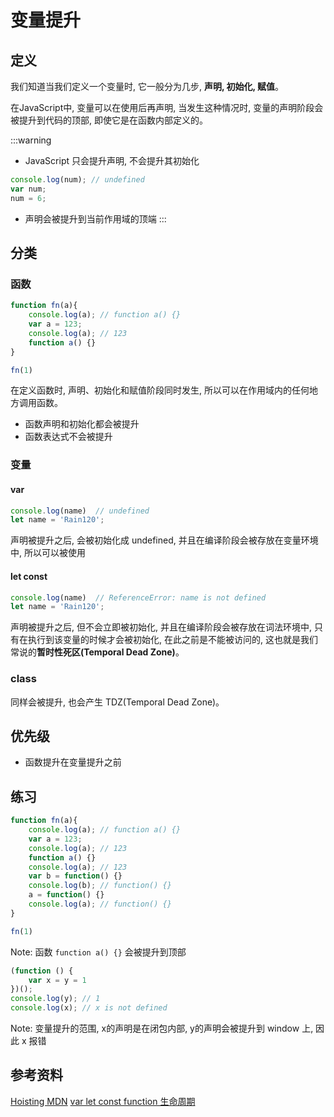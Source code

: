 # 变量提升

## 定义

我们知道当我们定义一个变量时, 它一般分为几步, **声明, 初始化, 赋值**。

在JavaScript中, 变量可以在使用后再声明, 当发生这种情况时, 变量的声明阶段会被提升到代码的顶部, 即使它是在函数内部定义的。

:::warning
- JavaScript 只会提升声明, 不会提升其初始化
```js
console.log(num); // undefined
var num;
num = 6;
```

- 声明会被提升到当前作用域的顶端
:::

## 分类

### 函数

```js
function fn(a){
    console.log(a); // function a() {}
    var a = 123;
    console.log(a); // 123
    function a() {}
}

fn(1)
```

在定义函数时, 声明、初始化和赋值阶段同时发生, 所以可以在作用域内的任何地方调用函数。

- 函数声明和初始化都会被提升
- 函数表达式不会被提升

### 变量

#### var

```js
console.log(name)  // undefined
let name = 'Rain120';
```

声明被提升之后, 会被初始化成 undefined, 并且在编译阶段会被存放在变量环境中, 所以可以被使用

#### let const

```js
console.log(name)  // ReferenceError: name is not defined
let name = 'Rain120';
```

声明被提升之后, 但不会立即被初始化, 并且在编译阶段会被存放在词法环境中, 只有在执行到该变量的时候才会被初始化, 在此之前是不能被访问的, 这也就是我们常说的**暂时性死区(Temporal Dead Zone)**。

### class

同样会被提升, 也会产生 TDZ(Temporal Dead Zone)。

## 优先级

- 函数提升在变量提升之前

## 练习

```js
function fn(a){
    console.log(a); // function a() {}
    var a = 123;
    console.log(a); // 123
    function a() {}
    console.log(a); // 123
    var b = function() {}
    console.log(b); // function() {}
    a = function() {}
    console.log(a); // function() {}
}

fn(1)
```

Note: 函数 `function a() {}` 会被提升到顶部

```js
(function () {
    var x = y = 1
})();
console.log(y); // 1
console.log(x); // x is not defined
```

Note: 变量提升的范围, x的声明是在闭包内部, y的声明会被提升到 window 上, 因此 x 报错

## 参考资料

[Hoisting MDN](https://developer.mozilla.org/zh-CN/docs/Glossary/Hoisting)
[var let const function 生命周期](https://rain120.github.io/study-notes/fe/javascript/key-concept/var-let-const-function-lifecycle)
